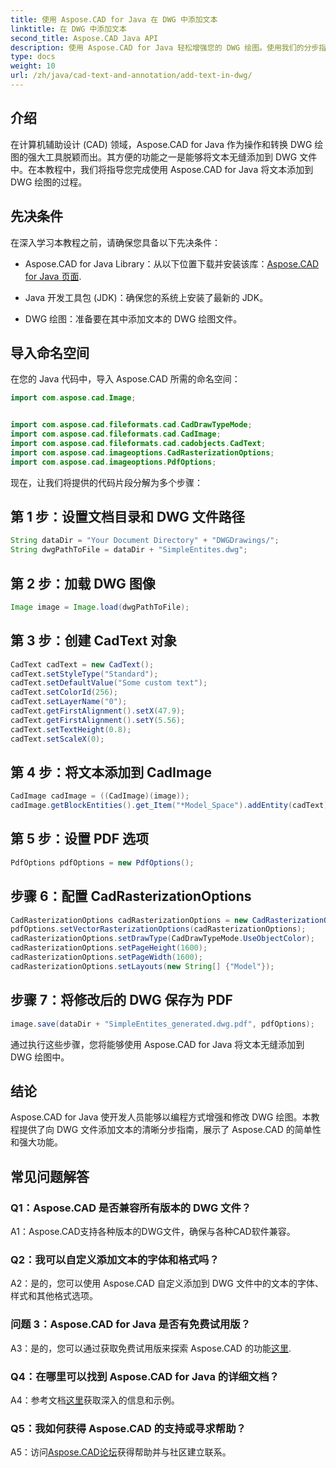 ```yaml
---
title: 使用 Aspose.CAD for Java 在 DWG 中添加文本
linktitle: 在 DWG 中添加文本
second_title: Aspose.CAD Java API
description: 使用 Aspose.CAD for Java 轻松增强您的 DWG 绘图。使用我们的分步指南无缝添加文本。
type: docs
weight: 10
url: /zh/java/cad-text-and-annotation/add-text-in-dwg/
---
```

## 介绍

在计算机辅助设计 (CAD) 领域，Aspose.CAD for Java 作为操作和转换 DWG 绘图的强大工具脱颖而出。其方便的功能之一是能够将文本无缝添加到 DWG 文件中。在本教程中，我们将指导您完成使用 Aspose.CAD for Java 将文本添加到 DWG 绘图的过程。

## 先决条件

在深入学习本教程之前，请确保您具备以下先决条件：

-  Aspose.CAD for Java Library：从以下位置下载并安装该库：[Aspose.CAD for Java 页面](https://releases.aspose.com/cad/java/).

- Java 开发工具包 (JDK)：确保您的系统上安装了最新的 JDK。

- DWG 绘图：准备要在其中添加文本的 DWG 绘图文件。

## 导入命名空间

在您的 Java 代码中，导入 Aspose.CAD 所需的命名空间：

```java
import com.aspose.cad.Image;


import com.aspose.cad.fileformats.cad.CadDrawTypeMode;
import com.aspose.cad.fileformats.cad.CadImage;
import com.aspose.cad.fileformats.cad.cadobjects.CadText;
import com.aspose.cad.imageoptions.CadRasterizationOptions;
import com.aspose.cad.imageoptions.PdfOptions;
```

现在，让我们将提供的代码片段分解为多个步骤：

## 第 1 步：设置文档目录和 DWG 文件路径

```java
String dataDir = "Your Document Directory" + "DWGDrawings/";
String dwgPathToFile = dataDir + "SimpleEntites.dwg";
```

## 第 2 步：加载 DWG 图像

```java
Image image = Image.load(dwgPathToFile);
```

## 第 3 步：创建 CadText 对象

```java
CadText cadText = new CadText();
cadText.setStyleType("Standard");
cadText.setDefaultValue("Some custom text");
cadText.setColorId(256);
cadText.setLayerName("0");
cadText.getFirstAlignment().setX(47.9);
cadText.getFirstAlignment().setY(5.56);
cadText.setTextHeight(0.8);
cadText.setScaleX(0);
```

## 第 4 步：将文本添加到 CadImage

```java
CadImage cadImage = ((CadImage)(image));
cadImage.getBlockEntities().get_Item("*Model_Space").addEntity(cadText);
```

## 第 5 步：设置 PDF 选项

```java
PdfOptions pdfOptions = new PdfOptions();
```

## 步骤 6：配置 CadRasterizationOptions

```java
CadRasterizationOptions cadRasterizationOptions = new CadRasterizationOptions();
pdfOptions.setVectorRasterizationOptions(cadRasterizationOptions);
cadRasterizationOptions.setDrawType(CadDrawTypeMode.UseObjectColor);
cadRasterizationOptions.setPageHeight(1600);
cadRasterizationOptions.setPageWidth(1600);
cadRasterizationOptions.setLayouts(new String[] {"Model"});
```

## 步骤 7：将修改后的 DWG 保存为 PDF

```java
image.save(dataDir + "SimpleEntites_generated.dwg.pdf", pdfOptions);
```

通过执行这些步骤，您将能够使用 Aspose.CAD for Java 将文本无缝添加到 DWG 绘图中。

## 结论

Aspose.CAD for Java 使开发人员能够以编程方式增强和修改 DWG 绘图。本教程提供了向 DWG 文件添加文本的清晰分步指南，展示了 Aspose.CAD 的简单性和强大功能。

## 常见问题解答

### Q1：Aspose.CAD 是否兼容所有版本的 DWG 文件？

A1：Aspose.CAD支持各种版本的DWG文件，确保与各种CAD软件兼容。

### Q2：我可以自定义添加文本的字体和格式吗？

A2：是的，您可以使用 Aspose.CAD 自定义添加到 DWG 文件中的文本的字体、样式和其他格式选项。

### 问题 3：Aspose.CAD for Java 是否有免费试用版？

 A3：是的，您可以通过获取免费试用版来探索 Aspose.CAD 的功能[这里](https://releases.aspose.com/).

### Q4：在哪里可以找到 Aspose.CAD for Java 的详细文档？

A4：参考文档[这里](https://reference.aspose.com/cad/java/)获取深入的信息和示例。

### Q5：我如何获得 Aspose.CAD 的支持或寻求帮助？

A5：访问[Aspose.CAD论坛](https://forum.aspose.com/c/cad/19)获得帮助并与社区建立联系。
